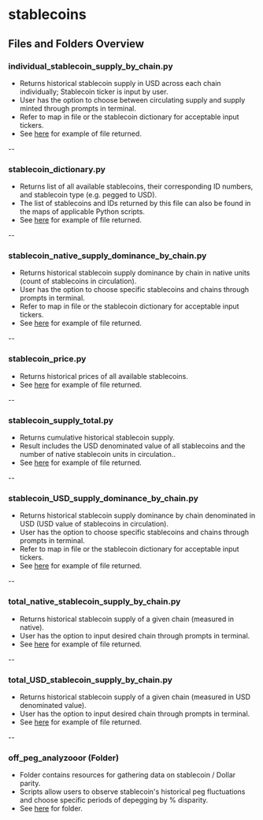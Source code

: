 # stablecoins

## Files and Folders Overview

### individual_stablecoin_supply_by_chain.py

- Returns historical stablecoin supply in USD across each chain individually; Stablecoin ticker is input by user.
- User has the option to choose between circulating supply and supply minted through prompts in terminal.
- Refer to map in file or the stablecoin dictionary for acceptable input tickers.
- See [here](https://github.com/check-sked/crypto_data_resources/blob/main/csv_examples/stablecoins/stablecoin_USDC_circulating_by_chain.csv) for example of file returned.

--

### stablecoin_dictionary.py

- Returns list of all available stablecoins, their corresponding ID numbers, and stablecoin type (e.g. pegged to USD).
- The list of stablecoins and IDs returned by this file can also be found in the maps of applicable Python scripts.
- See [here](https://github.com/check-sked/crypto_data_resources/blob/main/csv_examples/stablecoins/stablecoins.csv) for example of file returned.

--

### stablecoin_native_supply_dominance_by_chain.py

- Returns historical stablecoin supply dominance by chain in native units (count of stablecoins in circulation).
- User has the option to choose specific stablecoins and chains through prompts in terminal.
- Refer to map in file or the stablecoin dictionary for acceptable input tickers.
- See [here]() for example of file returned.

--

### stablecoin_price.py

- Returns historical prices of all available stablecoins.
- See [here]() for example of file returned.

--

### stablecoin_supply_total.py

- Returns cumulative historical stablecoin supply.
- Result includes the USD denominated value of all stablecoins and the number of native stablecoin units in circulation..
- See [here]() for example of file returned.

--

### stablecoin_USD_supply_dominance_by_chain.py

- Returns historical stablecoin supply dominance by chain denominated in USD (USD value of stablecoins in circulation).
- User has the option to choose specific stablecoins and chains through prompts in terminal.
- Refer to map in file or the stablecoin dictionary for acceptable input tickers.
- See [here]() for example of file returned.

--

### total_native_stablecoin_supply_by_chain.py

- Returns historical stablecoin supply of a given chain (measured in native).
- User has the option to input desired chain through prompts in terminal.
- See [here]() for example of file returned.

--

### total_USD_stablecoin_supply_by_chain.py

- Returns historical stablecoin supply of a given chain (measured in USD denominated value).
- User has the option to input desired chain through prompts in terminal.
- See [here]() for example of file returned.

--

### off_peg_analyzooor (Folder)

- Folder contains resources for gathering data on stablecoin / Dollar parity.
- Scripts allow users to observe stablecoin's historical peg fluctuations and choose specific periods of depegging by % disparity.
- See [here](https://github.com/check-sked/crypto_data_resources/tree/main/stablecoins/off_peg_analyzooor) for folder.
